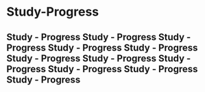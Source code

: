 # Study-Progress
Study - Progress
Study - Progress
Study - Progress
Study - Progress
Study - Progress
Study - Progress
Study - Progress
Study - Progress
Study - Progress
Study - Progress
Study - Progress
---------------------


